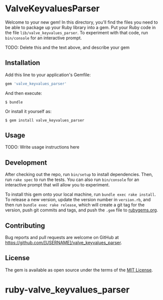 # ValveKeyvaluesParser

Welcome to your new gem! In this directory, you'll find the files you need to be able to package up your Ruby library into a gem. Put your Ruby code in the file `lib/valve_keyvalues_parser`. To experiment with that code, run `bin/console` for an interactive prompt.

TODO: Delete this and the text above, and describe your gem

## Installation

Add this line to your application's Gemfile:

```ruby
gem 'valve_keyvalues_parser'
```

And then execute:

    $ bundle

Or install it yourself as:

    $ gem install valve_keyvalues_parser

## Usage

TODO: Write usage instructions here

## Development

After checking out the repo, run `bin/setup` to install dependencies. Then, run `rake spec` to run the tests. You can also run `bin/console` for an interactive prompt that will allow you to experiment.

To install this gem onto your local machine, run `bundle exec rake install`. To release a new version, update the version number in `version.rb`, and then run `bundle exec rake release`, which will create a git tag for the version, push git commits and tags, and push the `.gem` file to [rubygems.org](https://rubygems.org).

## Contributing

Bug reports and pull requests are welcome on GitHub at https://github.com/[USERNAME]/valve_keyvalues_parser.

## License

The gem is available as open source under the terms of the [MIT License](https://opensource.org/licenses/MIT).
# ruby-valve_keyvalues_parser
